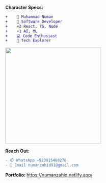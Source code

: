 
<!---
muhammadnuman1305/muhammadnuman1305 is a ✨ special ✨ repository because its `README.md` (this file) appears on your GitHub profile.
You can click the Preview link to take a look at your changes.
--->
**Character Specs:**
```diff
+    👋 Muhammad Numan 
+    👀 Software Developer 
+    +2 React, TS, Node 
+    +1 AI, ML 
+    💻 Code Enthusiast 
+    🚀 Tech Explorer 
```

<img src="https://media.giphy.com/media/WUlplcMpOCEmTGBtBW/giphy.gif" width="300">
 

**Reach Out:**
```diff
- 📫 WhatsApp +923015480276 
- 📧 Email numanzahid91@gmail.com 
```
**Portfolio:** https://numanzahid.netlify.app/
